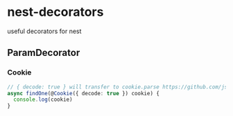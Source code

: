 # nest-decorators
useful decorators for nest

## ParamDecorator

### Cookie
```ts
// { decode: true } will transfer to cookie.parse https://github.com/jshttp/cookie
async findOne(@Cookie({ decode: true }) cookie) {
  console.log(cookie)
}
```